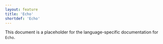 ```yaml
---
layout: feature
title: 'Echo'
shortdef: 'Echo'
---
```


This document is a placeholder for the language-specific documentation
for `Echo`.
